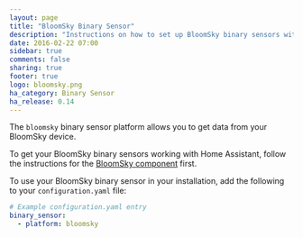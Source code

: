 ```yaml
---
layout: page
title: "BloomSky Binary Sensor"
description: "Instructions on how to set up BloomSky binary sensors within Home Assistant."
date: 2016-02-22 07:00
sidebar: true
comments: false
sharing: true
footer: true
logo: bloomsky.png
ha_category: Binary Sensor
ha_release: 0.14
---
```


The `bloomsky` binary sensor platform allows you to get data from your BloomSky device.

To get your BloomSky binary sensors working with Home Assistant, follow the instructions for the [BloomSky component](/components/bloomsky/) first.

To use your BloomSky binary sensor in your installation, add the following to your `configuration.yaml` file:

```yaml
# Example configuration.yaml entry
binary_sensor:
  - platform: bloomsky
```


